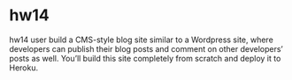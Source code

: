 # hw14
hw14
user  build a CMS-style blog site similar to a Wordpress site, where developers can publish their blog posts and comment on other developers’ posts as well. You’ll build this site completely from scratch and deploy it to Heroku.